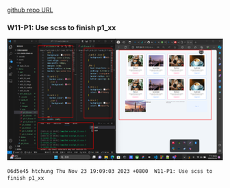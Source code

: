 [github repo URL](https://github.com/der060738/1121-sweb-demo-212417025.git)


 ### W11-P1: Use scss to finish p1_xx
 
![](w11-p1.png)
 
```
06d5e45 htchung Thu Nov 23 19:09:03 2023 +0800  W11-P1: Use scss to finish p1_xx
```
